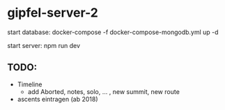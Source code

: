 # gipfel-server-2

start database:
    docker-compose -f docker-compose-mongodb.yml up -d

start server:
    npm run dev


## TODO:
- Timeline
    - add Aborted, notes, solo, ... , new summit, new route
- ascents eintragen (ab 2018)
